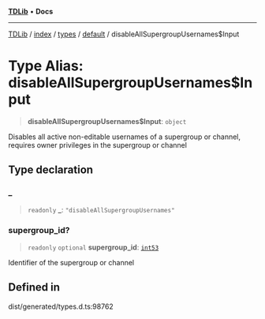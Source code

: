 [**TDLib**](../../../../../../README.md) • **Docs**

***

[TDLib](../../../../../../modules.md) / [index](../../../../../README.md) / [types](../../../README.md) / [default](../README.md) / disableAllSupergroupUsernames$Input

# Type Alias: disableAllSupergroupUsernames$Input

> **disableAllSupergroupUsernames$Input**: `object`

Disables all active non-editable usernames of a supergroup or channel, requires owner privileges in the supergroup or channel

## Type declaration

### \_

> `readonly` **\_**: `"disableAllSupergroupUsernames"`

### supergroup\_id?

> `readonly` `optional` **supergroup\_id**: [`int53`](int53.md)

Identifier of the supergroup or channel

## Defined in

dist/generated/types.d.ts:98762
